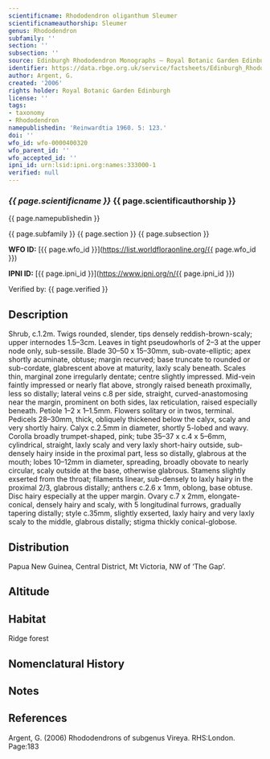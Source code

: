 ```yaml
---
scientificname: Rhododendron oliganthum Sleumer
scientificnameauthorship: Sleumer
genus: Rhododendron
subfamily: ''
section: ''
subsection: ''
source: Edinburgh Rhododendron Monographs – Royal Botanic Garden Edinburgh
identifier: https://data.rbge.org.uk/service/factsheets/Edinburgh_Rhododendron_Monographs.xhtml
author: Argent, G.
created: '2006'
rights holder: Royal Botanic Garden Edinburgh
license: ''
tags:
- taxonomy
- Rhododendron
namepublishedin: 'Reinwardtia 1960. 5: 123.'
doi: ''
wfo_id: wfo-0000400320
wfo_parent_id: ''
wfo_accepted_id: ''
ipni_id: urn:lsid:ipni.org:names:333000-1
verified: null
---
```

### _{{ page.scientificname }}_ {{ page.scientificauthorship }}
 {{ page.namepublishedin }}

{{ page.subfamily }} {{ page.section }} {{ page.subsection }}

**WFO ID:** [{{ page.wfo_id }}](https://list.worldfloraonline.org/{{ page.wfo_id }})

**IPNI ID:** [{{ page.ipni_id }}](https://www.ipni.org/n/{{ page.ipni_id }})

Verified by: {{ page.verified }}



## Description
Shrub, c.1.2m. Twigs rounded, slender, tips densely reddish-brown-scaly; upper internodes 1.5–3cm. Leaves in tight pseudowhorls of 2–3 at the upper node only, sub-sessile. Blade 30–50 x 15–30mm, sub-ovate-­elliptic; apex shortly acuminate, obtuse; margin recurved; base truncate to rounded or sub-cordate, glabrescent above at maturity, laxly scaly beneath. Scales thin, marginal zone irregularly dentate; centre slightly impressed. Mid-vein faintly impressed or nearly flat above, strongly raised beneath proximally, less so distally; lateral veins c.8 per side, straight, curved-anastomosing near the margin, prominent on both sides, lax reticulation, raised especially beneath. Petiole 1–2 x 1–1.5mm. Flowers solitary or in twos, terminal. Pedicels 28–30mm, thick, obliquely thickened below the calyx, scaly and very shortly hairy. Calyx c.2.5mm in diameter, shortly 5-lobed and wavy. Corolla broadly trumpet-shaped, pink; tube 35–37 x c.4 x 5–6mm, cylindrical, straight, laxly scaly and very laxly short-hairy outside, sub-densely hairy inside in the proximal part, less so distally, glabrous at the mouth; lobes 10–12mm in diameter, spreading, broadly obovate to nearly circular, scaly outside at the base, otherwise glabrous. Stamens slightly exserted from the throat; filaments linear, sub-densely to laxly hairy in the proximal 2/3, glabrous distally; anthers c.2.6 x 1mm, oblong, base obtuse. Disc hairy especially at the upper margin. Ovary c.7 x 2mm, elongate-conical, densely hairy and scaly, with 5 longitudinal furrows, gradually tapering distally; style c.35mm, slightly exserted, laxly hairy and very laxly scaly to the middle, glabrous distally; stigma thickly conical-globose.

## Distribution
Papua New Guinea, Central District, Mt Victoria, NW of ‘The Gap’.

## Altitude


## Habitat
Ridge forest

## Nomenclatural History

                       
## Notes


## References

Argent, G. (2006) Rhododendrons of subgenus Vireya. RHS:London. Page:183
